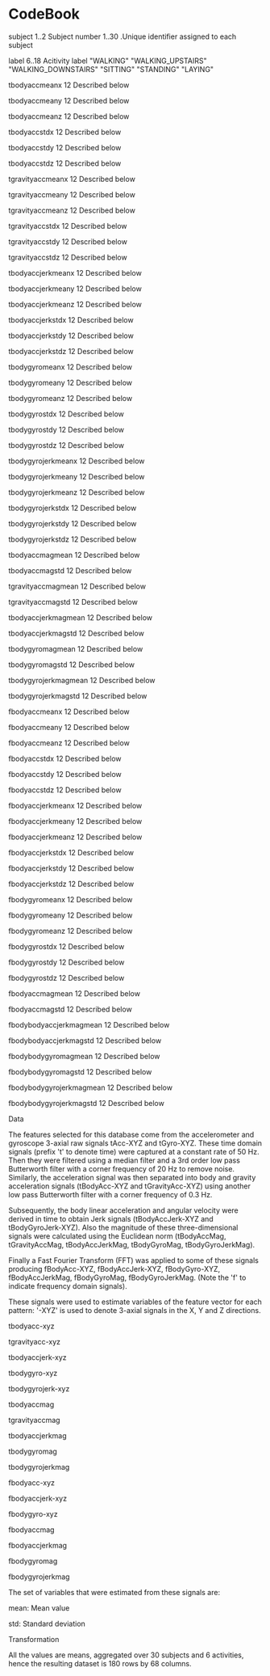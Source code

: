# CodeBook

subject 1..2 Subject number 1..30 .Unique identifier assigned to each subject

label 6..18 Acitivity label "WALKING" "WALKING_UPSTAIRS" "WALKING_DOWNSTAIRS" "SITTING" "STANDING" "LAYING"

tbodyaccmeanx 12 Described below

tbodyaccmeany 12 Described below

tbodyaccmeanz 12 Described below

tbodyaccstdx 12 Described below

tbodyaccstdy 12 Described below

tbodyaccstdz 12 Described below

tgravityaccmeanx 12 Described below

tgravityaccmeany 12 Described below

tgravityaccmeanz 12 Described below

tgravityaccstdx 12 Described below

tgravityaccstdy 12 Described below

tgravityaccstdz 12 Described below

tbodyaccjerkmeanx 12 Described below

tbodyaccjerkmeany 12 Described below

tbodyaccjerkmeanz 12 Described below

tbodyaccjerkstdx 12 Described below

tbodyaccjerkstdy 12 Described below

tbodyaccjerkstdz 12 Described below

tbodygyromeanx 12 Described below

tbodygyromeany 12 Described below

tbodygyromeanz 12 Described below

tbodygyrostdx 12 Described below

tbodygyrostdy 12 Described below

tbodygyrostdz 12 Described below

tbodygyrojerkmeanx 12 Described below

tbodygyrojerkmeany 12 Described below

tbodygyrojerkmeanz 12 Described below

tbodygyrojerkstdx 12 Described below

tbodygyrojerkstdy 12 Described below

tbodygyrojerkstdz 12 Described below

tbodyaccmagmean 12 Described below

tbodyaccmagstd 12 Described below

tgravityaccmagmean 12 Described below

tgravityaccmagstd 12 Described below

tbodyaccjerkmagmean 12 Described below

tbodyaccjerkmagstd 12 Described below

tbodygyromagmean 12 Described below

tbodygyromagstd 12 Described below

tbodygyrojerkmagmean 12 Described below

tbodygyrojerkmagstd 12 Described below

fbodyaccmeanx 12 Described below

fbodyaccmeany 12 Described below

fbodyaccmeanz 12 Described below

fbodyaccstdx 12 Described below

fbodyaccstdy 12 Described below

fbodyaccstdz 12 Described below

fbodyaccjerkmeanx 12 Described below

fbodyaccjerkmeany 12 Described below

fbodyaccjerkmeanz 12 Described below

fbodyaccjerkstdx 12 Described below

fbodyaccjerkstdy 12 Described below

fbodyaccjerkstdz 12 Described below

fbodygyromeanx 12 Described below

fbodygyromeany 12 Described below

fbodygyromeanz 12 Described below

fbodygyrostdx 12 Described below

fbodygyrostdy 12 Described below

fbodygyrostdz 12 Described below

fbodyaccmagmean 12 Described below

fbodyaccmagstd 12 Described below

fbodybodyaccjerkmagmean 12 Described below

fbodybodyaccjerkmagstd 12 Described below

fbodybodygyromagmean 12 Described below

fbodybodygyromagstd 12 Described below

fbodybodygyrojerkmagmean 12 Described below

fbodybodygyrojerkmagstd 12 Described below

Data

The features selected for this database come from the accelerometer and gyroscope 3-axial raw signals tAcc-XYZ and tGyro-XYZ. These time domain signals (prefix 't' to denote time) were captured at a constant rate of 50 Hz. Then they were filtered using a median filter and a 3rd order low pass Butterworth filter with a corner frequency of 20 Hz to remove noise. Similarly, the acceleration signal was then separated into body and gravity acceleration signals (tBodyAcc-XYZ and tGravityAcc-XYZ) using another low pass Butterworth filter with a corner frequency of 0.3 Hz.

Subsequently, the body linear acceleration and angular velocity were derived in time to obtain Jerk signals (tBodyAccJerk-XYZ and tBodyGyroJerk-XYZ). Also the magnitude of these three-dimensional signals were calculated using the Euclidean norm (tBodyAccMag, tGravityAccMag, tBodyAccJerkMag, tBodyGyroMag, tBodyGyroJerkMag).

Finally a Fast Fourier Transform (FFT) was applied to some of these signals producing fBodyAcc-XYZ, fBodyAccJerk-XYZ, fBodyGyro-XYZ, fBodyAccJerkMag, fBodyGyroMag, fBodyGyroJerkMag. (Note the 'f' to indicate frequency domain signals).

These signals were used to estimate variables of the feature vector for each pattern: '-XYZ' is used to denote 3-axial signals in the X, Y and Z directions.

tbodyacc-xyz

tgravityacc-xyz

tbodyaccjerk-xyz

tbodygyro-xyz

tbodygyrojerk-xyz

tbodyaccmag

tgravityaccmag

tbodyaccjerkmag

tbodygyromag

tbodygyrojerkmag

fbodyacc-xyz

fbodyaccjerk-xyz

fbodygyro-xyz

fbodyaccmag

fbodyaccjerkmag

fbodygyromag

fbodygyrojerkmag

The set of variables that were estimated from these signals are:

mean: Mean value

std: Standard deviation

Transformation

All the values are means, aggregated over 30 subjects and 6 activities, hence the resulting dataset is 180 rows by 68 columns.
